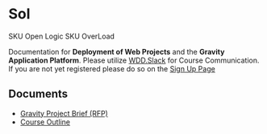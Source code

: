 # Sol

SKU Open Logic
SKU OverLoad

Documentation for **Deployment of Web Projects** and the **Gravity Application Platform**. Please utilize [WDD.Slack](https://wdd.slack.com) for Course Communication. If you are not yet registered please do so on the [Sign Up Page](https://wdd.slack.com/signup)

## Documents

* [Gravity Project Brief (RFP)](/Gravity_RFP.md)
* [Course Outline](/DWP_Course_Outline.md)
